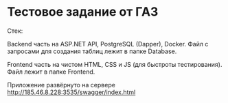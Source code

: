 # Тестовое задание от ГАЗ

Стек:

Backend часть на ASP.NET API, PostgreSQL (Dapper), Docker. Файл с запросами для создания таблиц лежит в папке Database.

Frontend часть на чистом HTML, CSS и JS (для быстроты тестирования). Файл лежит в папке Frontend.

Приложение развёрнуто на сервере http://185.46.8.228:3535/swagger/index.html
